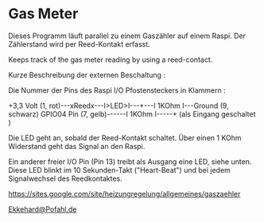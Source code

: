 # Gas Meter

Dieses Programm läuft parallel zu einem Gaszähler auf einem Raspi. Der Zählerstand wird per Reed-Kontakt erfasst.

Keeps track of the gas meter reading by using a reed-contact.

Kurze Beschreibung der externen Beschaltung :

Die Nummer der Pins des Raspi I/O Pfostensteckers in Klammern :

+3,3 Volt (1, rot)---xReedx---I>LED>I---+---I 1KOhm I---Ground (9, schwarz)
GPIO04 Pin (7, gelb)------I 1KOhm I-----+
(als Eingang geschaltet )

Die LED geht an, sobald der Reed-Kontakt schaltet. Über einen 1 KOhm Widerstand geht das Signal an den Raspi.

Ein anderer freier I/O Pin (Pin 13) treibt als Ausgang eine LED, siehe unten. Diese LED blinkt im 10 Sekunden-Takt ("Heart-Beat") und bei jedem Signalwechsel des Reedkontaktes.

https://sites.google.com/site/heizungregelung/allgemeines/gaszaehler

Ekkehard@Pofahl.de
